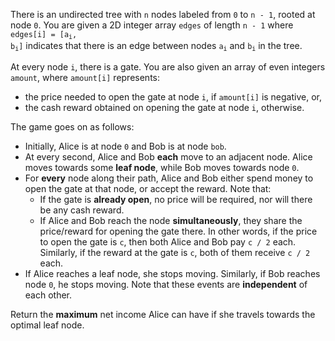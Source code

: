 There is an undirected tree with `n` nodes labeled from `0` to `n - 1`, rooted at node `0`. You are given a 2D integer array `edges` of length `n - 1` where <code>edges[i] = [a<sub>i</sub>, b<sub>i</sub>]</code> indicates that there is an edge between nodes <code>a<sub>i</sub></code> and <code>b<sub>i</sub></code> in the tree.

At every node `i`, there is a gate. You are also given an array of even integers `amount`, where `amount[i]` represents:

- the price needed to open the gate at node `i`, if `amount[i]` is negative, or,
- the cash reward obtained on opening the gate at node `i`, otherwise.

The game goes on as follows:

- Initially, Alice is at node `0` and Bob is at node `bob`.
- At every second, Alice and Bob **each** move to an adjacent node. Alice moves towards some **leaf node**, while Bob moves towards node `0`.
- For **every** node along their path, Alice and Bob either spend money to open the gate at that node, or accept the reward. Note that:
  + If the gate is **already open**, no price will be required, nor will there be any cash reward.
  + If Alice and Bob reach the node **simultaneously**, they share the price/reward for opening the gate there. In other words, if the price to open the gate is `c`, then both Alice and Bob pay `c / 2` each. Similarly, if the reward at the gate is `c`, both of them receive `c / 2` each.
- If Alice reaches a leaf node, she stops moving. Similarly, if Bob reaches node `0`, he stops moving. Note that these events are **independent** of each other.

Return the **maximum** net income Alice can have if she travels towards the optimal leaf node.